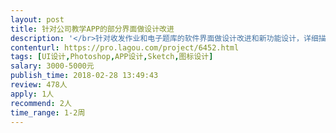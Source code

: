 ```yaml
---                
layout: post       
title: 针对公司教学APP的部分界面做设计改进           
description: '</br>针对收发作业和电子题库的软件界面做设计改进和新功能设计，详细描述会发送电子文档，主要需求项如下：</br>需求1：批改详情页增加"待批改"状态的显示</br>需求2：含有待批改题的答题卡页</br>需求3：作业的页码显示</br>需求4："修改"&"完成"icon及显示位置</br>需求5：涂鸦的icon及显示位置</br>需求6：涂鸦和作文的操作按钮</br>需求7：页面刷新icon及显示位置</br>需求8：作文成绩的显示</br>需求9："答题"按钮的显示方式</br>需求10：手写键盘的快捷键icon</br>需求11：作文批改页的界面布局&答案的默认图片</br>需求12：最近一张照片页</br>需求13：批改操作介绍</br>需求14：在线升级，包括强制和非强制</br>需求15：查看发作业设置</br>需求16：批改详情页显示得分</br>需求17：批改作业时的快捷菜单</br>'     
contenturl: https://pro.lagou.com/project/6452.html      
tags: [UI设计,Photoshop,APP设计,Sketch,图标设计]            
salary: 3000-5000元          
publish_time: 2018-02-28 13:49:43         
review: 478人                   
apply: 1人                   
recommend: 2人                   
time_range: 1-2周              
---                 
```

